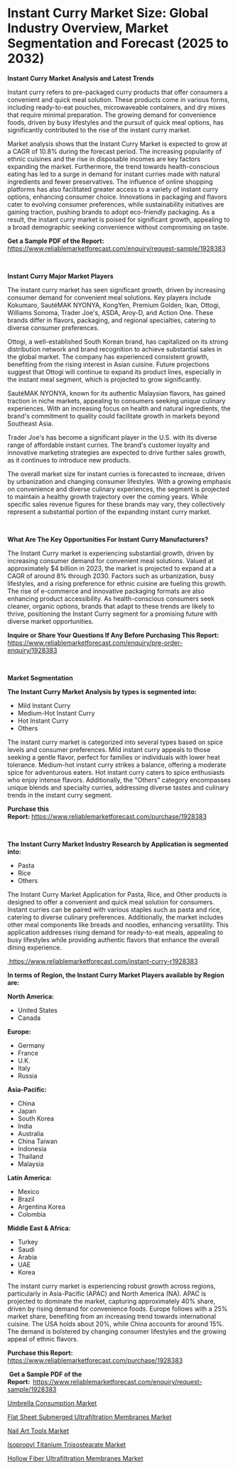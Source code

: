 <p><h1>Instant Curry Market Size: Global Industry Overview, Market Segmentation and Forecast (2025 to 2032)</h1></p><p><strong>Instant Curry Market Analysis and Latest Trends</strong></p>
<p><p>Instant curry refers to pre-packaged curry products that offer consumers a convenient and quick meal solution. These products come in various forms, including ready-to-eat pouches, microwaveable containers, and dry mixes that require minimal preparation. The growing demand for convenience foods, driven by busy lifestyles and the pursuit of quick meal options, has significantly contributed to the rise of the instant curry market.</p><p>Market analysis shows that the Instant Curry Market is expected to grow at a CAGR of 10.8% during the forecast period. The increasing popularity of ethnic cuisines and the rise in disposable incomes are key factors expanding the market. Furthermore, the trend towards health-conscious eating has led to a surge in demand for instant curries made with natural ingredients and fewer preservatives. The influence of online shopping platforms has also facilitated greater access to a variety of instant curry options, enhancing consumer choice. Innovations in packaging and flavors cater to evolving consumer preferences, while sustainability initiatives are gaining traction, pushing brands to adopt eco-friendly packaging. As a result, the instant curry market is poised for significant growth, appealing to a broad demographic seeking convenience without compromising on taste.</p></p>
<p><strong>Get a Sample PDF of the Report:&nbsp;</strong> <a href="https://www.reliablemarketforecast.com/enquiry/request-sample/1928383?utm_campaign=1102&utm_medium=2&utm_source=Github&utm_content=ia&utm_term=29032025&utm_id=instant-curry">https://www.reliablemarketforecast.com/enquiry/request-sample/1928383</a></p>
<p>&nbsp;</p>
<p><strong>Instant Curry Major Market Players</strong></p>
<p><p>The instant curry market has seen significant growth, driven by increasing consumer demand for convenient meal solutions. Key players include Kokumaro, SautéMAK NYONYA, KongYen, Premium Golden, Ikan, Ottogi, Williams Sonoma, Trader Joe's, ASDA, Aroy-D, and Action One. These brands differ in flavors, packaging, and regional specialties, catering to diverse consumer preferences.</p><p>Ottogi, a well-established South Korean brand, has capitalized on its strong distribution network and brand recognition to achieve substantial sales in the global market. The company has experienced consistent growth, benefiting from the rising interest in Asian cuisine. Future projections suggest that Ottogi will continue to expand its product lines, especially in the instant meal segment, which is projected to grow significantly.</p><p>SautéMAK NYONYA, known for its authentic Malaysian flavors, has gained traction in niche markets, appealing to consumers seeking unique culinary experiences. With an increasing focus on health and natural ingredients, the brand's commitment to quality could facilitate growth in markets beyond Southeast Asia.</p><p>Trader Joe's has become a significant player in the U.S. with its diverse range of affordable instant curries. The brand's customer loyalty and innovative marketing strategies are expected to drive further sales growth, as it continues to introduce new products.</p><p>The overall market size for instant curries is forecasted to increase, driven by urbanization and changing consumer lifestyles. With a growing emphasis on convenience and diverse culinary experiences, the segment is projected to maintain a healthy growth trajectory over the coming years. While specific sales revenue figures for these brands may vary, they collectively represent a substantial portion of the expanding instant curry market.</p></p>
<p>&nbsp;</p>
<p><strong>What Are The Key Opportunities For Instant Curry Manufacturers?</strong></p>
<p><p>The Instant Curry market is experiencing substantial growth, driven by increasing consumer demand for convenient meal solutions. Valued at approximately $4 billion in 2023, the market is projected to expand at a CAGR of around 8% through 2030. Factors such as urbanization, busy lifestyles, and a rising preference for ethnic cuisine are fueling this growth. The rise of e-commerce and innovative packaging formats are also enhancing product accessibility. As health-conscious consumers seek cleaner, organic options, brands that adapt to these trends are likely to thrive, positioning the Instant Curry segment for a promising future with diverse market opportunities.</p></p>
<p><strong>Inquire or Share Your Questions If Any Before Purchasing This Report:</strong> <a href="https://www.reliablemarketforecast.com/enquiry/pre-order-enquiry/1928383?utm_campaign=1102&utm_medium=2&utm_source=Github&utm_content=ia&utm_term=29032025&utm_id=instant-curry">https://www.reliablemarketforecast.com/enquiry/pre-order-enquiry/1928383</a></p>
<p>&nbsp;</p>
<p><strong>Market Segmentation</strong></p>
<p><strong>The Instant Curry Market Analysis by types is segmented into:</strong></p>
<p><ul><li>Mild Instant Curry</li><li>Medium-Hot Instant Curry</li><li>Hot Instant Curry</li><li>Others</li></ul></p>
<p><p>The instant curry market is categorized into several types based on spice levels and consumer preferences. Mild instant curry appeals to those seeking a gentle flavor, perfect for families or individuals with lower heat tolerance. Medium-hot instant curry strikes a balance, offering a moderate spice for adventurous eaters. Hot instant curry caters to spice enthusiasts who enjoy intense flavors. Additionally, the "Others" category encompasses unique blends and specialty curries, addressing diverse tastes and culinary trends in the instant curry segment.</p></p>
<p><strong>Purchase this Report:&nbsp;</strong><a href="https://www.reliablemarketforecast.com/purchase/1928383?utm_campaign=1102&utm_medium=2&utm_source=Github&utm_content=ia&utm_term=29032025&utm_id=instant-curry">https://www.reliablemarketforecast.com/purchase/1928383</a></p>
<p>&nbsp;</p>
<p><strong>The Instant Curry Market Industry Research by Application is segmented into:</strong></p>
<p><ul><li>Pasta</li><li>Rice</li><li>Others</li></ul></p>
<p><p>The Instant Curry Market Application for Pasta, Rice, and Other products is designed to offer a convenient and quick meal solution for consumers. Instant curries can be paired with various staples such as pasta and rice, catering to diverse culinary preferences. Additionally, the market includes other meal components like breads and noodles, enhancing versatility. This application addresses rising demand for ready-to-eat meals, appealing to busy lifestyles while providing authentic flavors that enhance the overall dining experience.</p></p>
<p><a href="https://www.reliablemarketforecast.com/instant-curry-r1928383?utm_campaign=1102&utm_medium=2&utm_source=Github&utm_content=ia&utm_term=29032025&utm_id=instant-curry">&nbsp;https://www.reliablemarketforecast.com/instant-curry-r1928383</a></p>
<p><strong>In terms of Region, the Instant Curry Market Players available by Region are:</strong></p>
<p>
    <p> <strong> North America: </strong>
        <ul>
            <li>United States</li>
            <li>Canada</li>
        </ul>
        </p> 
    <p> <strong> Europe: </strong>
        <ul>
            <li>Germany</li>
            <li>France</li>
            <li>U.K.</li>
            <li>Italy</li>
            <li>Russia</li>
        </ul>
        </p> 
    <p> <strong> Asia-Pacific: </strong>
        <ul>
            <li>China</li>
            <li>Japan</li>
            <li>South Korea</li>
            <li>India</li>
            <li>Australia</li>
            <li>China Taiwan</li>
            <li>Indonesia</li>
            <li>Thailand</li>
            <li>Malaysia</li>
        </ul>
        </p> 
    <p> <strong> Latin America: </strong>
        <ul>
            <li>Mexico</li>
            <li>Brazil</li>
            <li>Argentina Korea</li>
            <li>Colombia</li>
        </ul>
        </p> 
    <p> <strong> Middle East & Africa: </strong>
        <ul>
            <li>Turkey</li>
            <li>Saudi</li>
            <li>Arabia</li>
            <li>UAE</li>
            <li>Korea</li>
        </ul>
    </p>
    </p>
<p><p>The instant curry market is experiencing robust growth across regions, particularly in Asia-Pacific (APAC) and North America (NA). APAC is projected to dominate the market, capturing approximately 40% share, driven by rising demand for convenience foods. Europe follows with a 25% market share, benefiting from an increasing trend towards international cuisine. The USA holds about 20%, while China accounts for around 15%. The demand is bolstered by changing consumer lifestyles and the growing appeal of ethnic flavors.</p></p>
<p><strong>Purchase this Report: </strong><a href="https://www.reliablemarketforecast.com/purchase/1928383?utm_campaign=1102&utm_medium=2&utm_source=Github&utm_content=ia&utm_term=29032025&utm_id=instant-curry">https://www.reliablemarketforecast.com/purchase/1928383</a></p>
<p>&nbsp;<strong>Get a Sample PDF of the Report:&nbsp;&nbsp;</strong><a href="https://www.reliablemarketforecast.com/enquiry/request-sample/1928383?utm_campaign=1102&utm_medium=2&utm_source=Github&utm_content=ia&utm_term=29032025&utm_id=instant-curry">https://www.reliablemarketforecast.com/enquiry/request-sample/1928383</a></p>
<p><strong></strong></p>
<p><p><a href="https://github.com/beroxiluwaya/Market-Research-Report-List-1/blob/main/umbrella-consumption-market.md?utm_campaign=1102&utm_medium=2&utm_source=Github&utm_content=ia&utm_term=29032025&utm_id=instant-curry">Umbrella Consumption Market</a></p><p><a href="https://github.com/bulkagumanvv/Market-Research-Report-List-1/blob/main/flat-sheet-submerged-ultrafiltration-membranes-market.md?utm_campaign=1102&utm_medium=2&utm_source=Github&utm_content=ia&utm_term=29032025&utm_id=instant-curry">Flat Sheet Submerged Ultrafiltration Membranes Market</a></p><p><a href="https://github.com/saklpelzami95/Market-Research-Report-List-1/blob/main/nail-art-tools-market.md?utm_campaign=1102&utm_medium=2&utm_source=Github&utm_content=ia&utm_term=29032025&utm_id=instant-curry">Nail Art Tools Market</a></p><p><a href="https://github.com/genayziben/Market-Research-Report-List-1/blob/main/isopropyl-titanium-triisostearate-market.md?utm_campaign=1102&utm_medium=2&utm_source=Github&utm_content=ia&utm_term=29032025&utm_id=instant-curry">Isopropyl Titanium Triisostearate Market</a></p><p><a href="https://github.com/geyangvayora/Market-Research-Report-List-1/blob/main/hollow-fiber-ultrafiltration-membranes-market.md?utm_campaign=1102&utm_medium=2&utm_source=Github&utm_content=ia&utm_term=29032025&utm_id=instant-curry">Hollow Fiber Ultrafiltration Membranes Market</a></p></p>